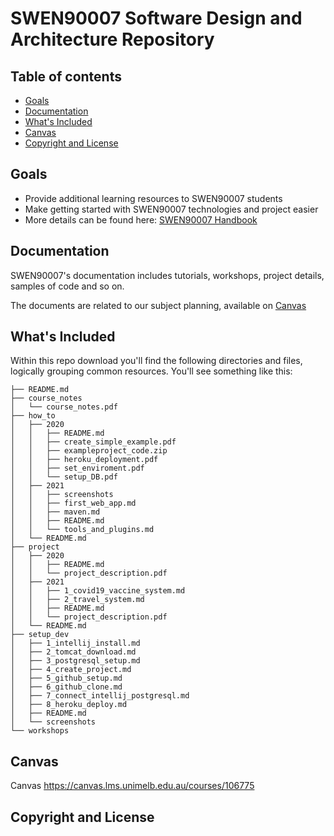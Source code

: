 # SWEN90007 Software Design and Architecture Repository 

## Table of contents

- [Goals](#goals)
- [Documentation](#documentation)
- [What's Included](#whats-included)
- [Canvas](#canvas)
- [Copyright and License](#copyright-and-license)

## Goals

- Provide additional learning resources to SWEN90007 students
- Make getting started with SWEN90007 technologies and project easier
- More details can be found here: [SWEN90007 Handbook](https://handbook.unimelb.edu.au/2021/subjects/swen90007/print)

## Documentation

SWEN90007's documentation includes tutorials, workshops, project details, samples of code and so on.

The documents are related to our subject planning, available on [Canvas](https://canvas.lms.unimelb.edu.au/courses/106775)

## What's Included
Within this repo download you'll find the following directories and files, logically grouping common resources. You'll see something like this:
````
├── README.md
├── course_notes
│   └── course_notes.pdf
├── how_to
│   ├── 2020
│   │   ├── README.md
│   │   ├── create_simple_example.pdf
│   │   ├── exampleproject_code.zip
│   │   ├── heroku_deployment.pdf
│   │   ├── set_enviroment.pdf
│   │   └── setup_DB.pdf
│   ├── 2021
│   │   ├── screenshots
│   │   ├── first_web_app.md
│   │   ├── maven.md
│   │   ├── README.md
│   │   └── tools_and_plugins.md
│   └── README.md
├── project
│   ├── 2020
│   │   ├── README.md
│   │   └── project_description.pdf
│   ├── 2021
│   │   ├── 1_covid19_vaccine_system.md
│   │   ├── 2_travel_system.md
│   │   ├── README.md
│   │   └── project_description.pdf
│   └── README.md
├── setup_dev
│   ├── 1_intellij_install.md
│   ├── 2_tomcat_download.md
│   ├── 3_postgresql_setup.md
│   ├── 4_create_project.md
│   ├── 5_github_setup.md
│   ├── 6_github_clone.md
│   ├── 7_connect_intellij_postgresql.md
│   ├── 8_heroku_deploy.md
│   ├── README.md
│   └── screenshots
└── workshops
````

## Canvas

Canvas <https://canvas.lms.unimelb.edu.au/courses/106775>


## Copyright and License
